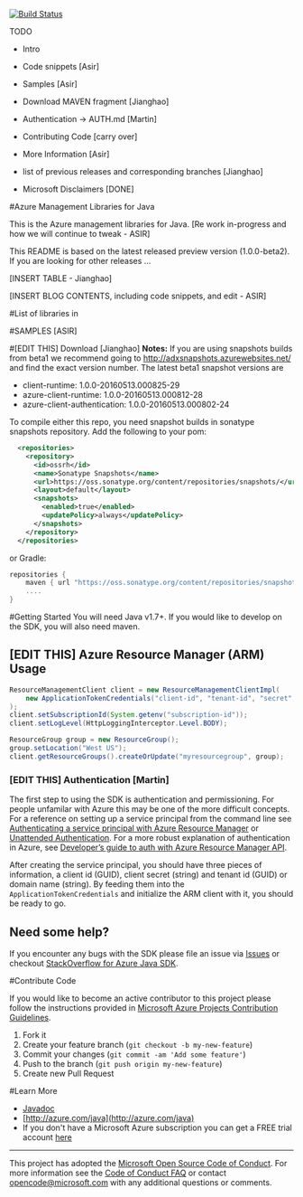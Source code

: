 [![Build Status](https://travis-ci.org/Azure/azure-sdk-for-java.svg?style=flat-square&label=build)](https://travis-ci.org/Azure/azure-sdk-for-java)

TODO
- Intro
- Code snippets [Asir]
- Samples [Asir]
 
- Download MAVEN fragment [Jianghao]
- Authentication -> AUTH.md [Martin]
- Contributing Code [carry over]

- More Information [Asir]
- list of previous releases and corresponding branches [Jianghao]
- Microsoft Disclaimers [DONE]

#Azure Management Libraries for Java

This is the Azure management libraries for Java. [Re work in-progress and how we will continue to tweak - ASIR]

This README is based on the latest released preview version (1.0.0-beta2). If you are looking for other releases ...

[INSERT TABLE - Jianghao]

[INSERT BLOG CONTENTS, including code snippets, and edit - ASIR]

#List of libraries in



#SAMPLES [ASIR]

#[EDIT THIS] Download [Jianghao]
**Notes:** If you are using snapshots builds from beta1 we recommend going to http://adxsnapshots.azurewebsites.net/ and find the exact version number. The latest beta1 snapshot versions are
- client-runtime: 1.0.0-20160513.000825-29
- azure-client-runtime: 1.0.0-20160513.000812-28
- azure-client-authentication: 1.0.0-20160513.000802-24

To compile either this repo, you need snapshot builds in sonatype snapshots repository.  Add the following to your pom:
```xml
  <repositories>
    <repository>
      <id>ossrh</id>
      <name>Sonatype Snapshots</name>
      <url>https://oss.sonatype.org/content/repositories/snapshots/</url>
      <layout>default</layout>
      <snapshots>
        <enabled>true</enabled>
        <updatePolicy>always</updatePolicy>
      </snapshots>
    </repository>
  </repositories>
```
or Gradle:
```groovy
repositories {
    maven { url "https://oss.sonatype.org/content/repositories/snapshots/" }
    ....
}
```

#Getting Started
You will need Java v1.7+. If you would like to develop on the SDK, you will also need maven.

## [EDIT THIS] Azure Resource Manager (ARM) Usage
```java
ResourceManagementClient client = new ResourceManagementClientImpl(
    new ApplicationTokenCredentials("client-id", "tenant-id", "secret", null) // see Authentication
);
client.setSubscriptionId(System.getenv("subscription-id"));
client.setLogLevel(HttpLoggingInterceptor.Level.BODY);

ResourceGroup group = new ResourceGroup();
group.setLocation("West US");
client.getResourceGroups().createOrUpdate("myresourcegroup", group);
```

### [EDIT THIS] Authentication [Martin]
The first step to using the SDK is authentication and permissioning. For people unfamilar with Azure this may be one of the more difficult concepts. For a reference on setting up a service principal from the command line see [Authenticating a service principal with Azure Resource Manager](http://aka.ms/cli-service-principal) or [Unattended Authentication](http://aka.ms/auth-unattended). For a more robust explanation of authentication in Azure, see [Developer’s guide to auth with Azure Resource Manager API](http://aka.ms/arm-auth-dev-guide).

After creating the service principal, you should have three pieces of information, a client id (GUID), client secret (string) and tenant id (GUID) or domain name (string). By feeding them into the `ApplicationTokenCredentials` and initialize the ARM client with it, you should be ready to go.

## Need some help?
If you encounter any bugs with the SDK please file an issue via [Issues](https://github.com/Azure/azure-sdk-for-java/issues) or checkout [StackOverflow for Azure Java SDK](http://stackoverflow.com/questions/tagged/azure-java-sdk).

#Contribute Code

If you would like to become an active contributor to this project please follow the instructions provided in [Microsoft Azure Projects Contribution Guidelines](http://azure.github.io/guidelines.html).

1. Fork it
2. Create your feature branch (`git checkout -b my-new-feature`)
3. Commit your changes (`git commit -am 'Add some feature'`)
4. Push to the branch (`git push origin my-new-feature`)
5. Create new Pull Request

#Learn More
* [Javadoc](http://azure.github.io/azure-sdk-for-java)
* [http://azure.com/java](http://azure.com/java)
* If you don't have a Microsoft Azure subscription you can get a FREE trial account [here](http://go.microsoft.com/fwlink/?LinkId=330212)

---

This project has adopted the [Microsoft Open Source Code of Conduct](https://opensource.microsoft.com/codeofconduct/). For more information see the [Code of Conduct FAQ](https://opensource.microsoft.com/codeofconduct/faq/) or contact [opencode@microsoft.com](mailto:opencode@microsoft.com) with any additional questions or comments.